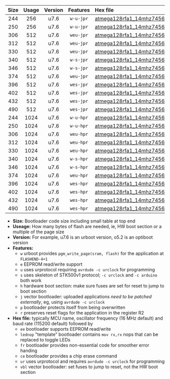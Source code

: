 |Size|Usage|Version|Features|Hex file|
|:-:|:-:|:-:|:-:|:--|
|244|256|u7.6|`w-u-jpr`|[atmega128rfa1_14mhz7456_115200bps_ur_vbl.hex](https://raw.githubusercontent.com/stefanrueger/urboot/main//atmega128rfa1_14mhz7456_115200bps_ur_vbl.hex)|
|250|256|u7.6|`w-u-jpr`|[atmega128rfa1_14mhz7456_115200bps_lednop_ur_vbl.hex](https://raw.githubusercontent.com/stefanrueger/urboot/main//atmega128rfa1_14mhz7456_115200bps_lednop_ur_vbl.hex)|
|306|512|u7.6|`weu-jpr`|[atmega128rfa1_14mhz7456_115200bps_ee_ur_vbl.hex](https://raw.githubusercontent.com/stefanrueger/urboot/main//atmega128rfa1_14mhz7456_115200bps_ee_ur_vbl.hex)|
|312|512|u7.6|`weu-jpr`|[atmega128rfa1_14mhz7456_115200bps_ee_lednop_ur_vbl.hex](https://raw.githubusercontent.com/stefanrueger/urboot/main//atmega128rfa1_14mhz7456_115200bps_ee_lednop_ur_vbl.hex)|
|330|512|u7.6|`weu-jpr`|[atmega128rfa1_14mhz7456_115200bps_ee_lednop_fr_ur_vbl.hex](https://raw.githubusercontent.com/stefanrueger/urboot/main//atmega128rfa1_14mhz7456_115200bps_ee_lednop_fr_ur_vbl.hex)|
|340|512|u7.6|`w-s-jpr`|[atmega128rfa1_14mhz7456_115200bps_vbl.hex](https://raw.githubusercontent.com/stefanrueger/urboot/main//atmega128rfa1_14mhz7456_115200bps_vbl.hex)|
|346|512|u7.6|`w-s-jpr`|[atmega128rfa1_14mhz7456_115200bps_lednop_vbl.hex](https://raw.githubusercontent.com/stefanrueger/urboot/main//atmega128rfa1_14mhz7456_115200bps_lednop_vbl.hex)|
|374|512|u7.6|`weu-jpr`|[atmega128rfa1_14mhz7456_115200bps_ee_lednop_fr_ce_ur_vbl.hex](https://raw.githubusercontent.com/stefanrueger/urboot/main//atmega128rfa1_14mhz7456_115200bps_ee_lednop_fr_ce_ur_vbl.hex)|
|396|512|u7.6|`wes-jpr`|[atmega128rfa1_14mhz7456_115200bps_ee_vbl.hex](https://raw.githubusercontent.com/stefanrueger/urboot/main//atmega128rfa1_14mhz7456_115200bps_ee_vbl.hex)|
|402|512|u7.6|`wes-jpr`|[atmega128rfa1_14mhz7456_115200bps_ee_lednop_vbl.hex](https://raw.githubusercontent.com/stefanrueger/urboot/main//atmega128rfa1_14mhz7456_115200bps_ee_lednop_vbl.hex)|
|432|512|u7.6|`wes-jpr`|[atmega128rfa1_14mhz7456_115200bps_ee_lednop_fr_vbl.hex](https://raw.githubusercontent.com/stefanrueger/urboot/main//atmega128rfa1_14mhz7456_115200bps_ee_lednop_fr_vbl.hex)|
|490|512|u7.6|`wes-jpr`|[atmega128rfa1_14mhz7456_115200bps_ee_lednop_fr_ce_vbl.hex](https://raw.githubusercontent.com/stefanrueger/urboot/main//atmega128rfa1_14mhz7456_115200bps_ee_lednop_fr_ce_vbl.hex)|
|244|1024|u7.6|`w-u-hpr`|[atmega128rfa1_14mhz7456_115200bps_ur.hex](https://raw.githubusercontent.com/stefanrueger/urboot/main//atmega128rfa1_14mhz7456_115200bps_ur.hex)|
|250|1024|u7.6|`w-u-hpr`|[atmega128rfa1_14mhz7456_115200bps_lednop_ur.hex](https://raw.githubusercontent.com/stefanrueger/urboot/main//atmega128rfa1_14mhz7456_115200bps_lednop_ur.hex)|
|306|1024|u7.6|`weu-hpr`|[atmega128rfa1_14mhz7456_115200bps_ee_ur.hex](https://raw.githubusercontent.com/stefanrueger/urboot/main//atmega128rfa1_14mhz7456_115200bps_ee_ur.hex)|
|312|1024|u7.6|`weu-hpr`|[atmega128rfa1_14mhz7456_115200bps_ee_lednop_ur.hex](https://raw.githubusercontent.com/stefanrueger/urboot/main//atmega128rfa1_14mhz7456_115200bps_ee_lednop_ur.hex)|
|330|1024|u7.6|`weu-hpr`|[atmega128rfa1_14mhz7456_115200bps_ee_lednop_fr_ur.hex](https://raw.githubusercontent.com/stefanrueger/urboot/main//atmega128rfa1_14mhz7456_115200bps_ee_lednop_fr_ur.hex)|
|340|1024|u7.6|`w-s-hpr`|[atmega128rfa1_14mhz7456_115200bps.hex](https://raw.githubusercontent.com/stefanrueger/urboot/main//atmega128rfa1_14mhz7456_115200bps.hex)|
|346|1024|u7.6|`w-s-hpr`|[atmega128rfa1_14mhz7456_115200bps_lednop.hex](https://raw.githubusercontent.com/stefanrueger/urboot/main//atmega128rfa1_14mhz7456_115200bps_lednop.hex)|
|374|1024|u7.6|`weu-hpr`|[atmega128rfa1_14mhz7456_115200bps_ee_lednop_fr_ce_ur.hex](https://raw.githubusercontent.com/stefanrueger/urboot/main//atmega128rfa1_14mhz7456_115200bps_ee_lednop_fr_ce_ur.hex)|
|396|1024|u7.6|`wes-hpr`|[atmega128rfa1_14mhz7456_115200bps_ee.hex](https://raw.githubusercontent.com/stefanrueger/urboot/main//atmega128rfa1_14mhz7456_115200bps_ee.hex)|
|402|1024|u7.6|`wes-hpr`|[atmega128rfa1_14mhz7456_115200bps_ee_lednop.hex](https://raw.githubusercontent.com/stefanrueger/urboot/main//atmega128rfa1_14mhz7456_115200bps_ee_lednop.hex)|
|432|1024|u7.6|`wes-hpr`|[atmega128rfa1_14mhz7456_115200bps_ee_lednop_fr.hex](https://raw.githubusercontent.com/stefanrueger/urboot/main//atmega128rfa1_14mhz7456_115200bps_ee_lednop_fr.hex)|
|490|1024|u7.6|`wes-hpr`|[atmega128rfa1_14mhz7456_115200bps_ee_lednop_fr_ce.hex](https://raw.githubusercontent.com/stefanrueger/urboot/main//atmega128rfa1_14mhz7456_115200bps_ee_lednop_fr_ce.hex)|

- **Size:** Bootloader code size including small table at top end
- **Useage:** How many bytes of flash are needed, ie, HW boot section or a multiple of the page size
- **Version:** For example, u7.6 is an urboot version, o5.2 is an optiboot version
- **Features:**
  + `w` urboot provides `pgm_write_page(sram, flash)` for the application at `FLASHEND-4+1`
  + `e` EEPROM read/write support
  + `u` uses urprotocol requiring `avrdude -c urclock` for programming
  + `s` uses skeleton of STK500v1 protocol; `-c urclock` and `-c arduino` both work
  + `h` hardware boot section: make sure fuses are set for reset to jump to boot section
  + `j` vector bootloader: uploaded applications *need to be patched externally*, eg, using `avrdude -c urclock`
  + `p` bootloader protects itself from being overwritten
  + `r` preserves reset flags for the application in the register R2
- **Hex file:** typically MCU name, oscillator frequency (16 MHz default) and baud rate (115200 default) followed by
  + `ee` bootloader supports EEPROM read/write
  + `lednop` "template" bootloader contains `mov rx,rx` nops that can be replaced to toggle LEDs
  + `fr` bootloader provides non-essential code for smoother error handing
  + `ce` bootloader provides a chip erase command
  + `ur` uses urprotocol and requires `avrdude -c urclock` for programming
  + `vbl` vector bootloader: set fuses to jump to reset, not the HW boot section
